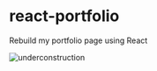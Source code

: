 # react-portfolio
Rebuild my portfolio page using React

![underconstruction](https://user-images.githubusercontent.com/10760863/33975843-23319592-e046-11e7-9ee7-db1d93fb9cae.png)
